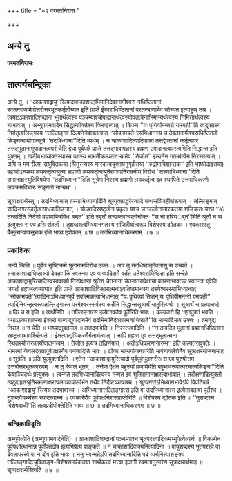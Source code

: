 +++
title = "०२ परमतनिरासः"

+++


## अन्ये तु

**परमतनिरासः**

## **तात्पर्यचन्द्रिका**

अन्ये तु ॥ ‘‘आकाशाद्वायु’’रित्यादावाकाशाद्यभिमानिदेवानामीश्वरा नधिष्ठितानां स्वतन्त्राणामेवोत्तरोत्तरभूतकर्तृतोच्यत इति प्राप्ते ईश्वराधिष्ठितानां परतन्त्राणामेव सोच्यत इत्याहुस् तन्न । त्वयाऽऽकाशादिशब्दानां भूतार्थत्वस्य पञ्चम्याश्चोपादानार्थत्वस्योक्तत्वेनाभिमान्यर्थत्वस्य निमित्तार्थत्वस्य चाभावात् । अभ्युपगमवादेन सिद्धान्तोक्तेश्च क्लिष्टत्वात् । किञ्च ‘‘यः पृथिवीमन्तरो यमयती’’ति त्वदुक्तस्य नियंतृत्वलिङ्गस्य ‘‘तल्लिङ्गा’’दित्यनेनैवोक्तत्वात् ‘‘सोकामयते’’त्यभिधानस्य च देवतानामीश्वराधिष्ठितत्वे लिङ्गत्वायोगात्सूत्रे ‘‘तदभिध्याना’’दिति व्यर्थम् । न चाकाशादित्यादिवाक्यं तत्तद्देवतानां कर्तृत्वपरं तत्तद्भूतानामुपादानत्वपरं चेति द्वेधा पूर्वपक्षे प्राप्ते तत्तद्भावापन्नस्य ब्रह्मण उपादानत्वपरत्वमिति सिद्धान्त इति युक्तम् । त्वदीयभाष्योक्तस्यास्य पक्षस्य भामतीकल्पतरुभ्यामेव ‘‘तेजोत’’ इत्यनेन गतार्थत्वेन निरस्तत्वात् । अपि च मम रीत्या सयुक्तिकया (पितुरन्यस्य मारकत्वयुक्तयनुगृहीतया ‘‘रुद्रोमाविशान्तक’’ इति भाष्योदाहृतया) ब्रह्मणोऽन्यस्य लयकर्तृत्वश्रुत्या ब्रह्मणो लयकर्तृत्वश्रुतेरवश्यनिरसनीयं विरोधं ‘‘तस्याभिध्याना’’दिति समानाक्षरश्रुतिविषयेण ‘‘तदभिध्याना’’दिति सूत्रेण निरस्य ब्रह्मणो लयकर्तृत्व इह स्थापिते उत्तराधिकरणे लयक्रमविचारः सङ्गतो नान्यथा ।

सूत्राक्षरार्थस्तु । तदभिध्यानात् तस्याभिध्यानादिति श्रुत्युक्ताद्धरेरनादि बन्धसञ्जिहीर्षारूपात् । तल्लिङ्गात् सादिजगत्संहर्तृत्वसाधकलिङ्गात् । योऽबादिस्रष्टृत्वेन प्रकृतः यश्च जनकत्वेनामारकतया शङ्कितः यश्च ‘‘ॐ तत्सदिति निर्देशो ब्रह्मणस्त्रिविधः स्मृत’’ इति स्मृतौ तच्छब्दवाच्यत्वेनोक्तः ‘‘स नो हरिघर््त’’मिति श्रुतौ च स इत्युक्तः स एव हरिः संहर्ता । तुशब्दस्त्वभिध्यानगतस्य संजिहीर्षात्वरूप विशेषस्य द्योतकः । एवकारस्तु कैमुत्यन्यायसूचक इति भाष्य एवोक्तम् ॥ छ ॥ तदभिध्यानाधिकरणम् ॥ ७ ॥

### **प्रकाशिका**

अन्ये त्विति ॥ पूर्वत्र सृष्टिक्रमे भूतानामविरोध उक्तः । अत्र तु तदधिष्ठातृदेवतासु स उच्यते । तत्राकाशाद्यधिष्ठात्र्यो देवताः किं स्वतन्त्रा एव वाय्वादिसर्गे वर्तंत उतेश्वराधिष्ठिता इति सन्देहे आकाशाद्वायुरित्यादिस्वस्ववाक्ये निरपेक्षाणां श्रुतेश् चेतनानां चेतनांतरापेक्षायां कारणाभावाच्च स्वतन्त्रा एवेति जगतो ब्रह्मजत्वव्याघात इति प्राप्ते आकाशादिविकारात्मनाऽवतिष्ठमानस्य तस्येश्वरस्याभिध्यानात् ‘‘सोकामयते’’त्यादिनाऽभिध्यानपूर्वं सर्वात्मकत्वाभिधानात् ‘‘यः पृथिव्यां तिष्ठन् यः पृथिवीमन्तरो यमयती’’ त्यादिनियन्तृत्वरूपतल्लिङ्गात्स परमेश्वरस्सर्वस्य कर्तेति सिद्धान्तसूत्रार्थं चाहुरित्यर्थः । सूत्रार्थं च प्रत्याचष्टे ॥ किं च य इति ॥ व्यर्थमिति ॥ तल्लिङ्गात्स इत्येतावतैव पूर्तेरिति भावः । कल्पतरौ हि ‘‘एतदुक्तं भवति । यथाऽऽकाशात्मना ईश्वरो वाय्वाद्युपादानमेवं तदभिमानिदेवतात्मनाधिष्ठाते’’ति भाष्यादिभाव उक्तः । तमनूद्य निराह ॥ न चेति ॥ भाष्याद्युक्तमाह ॥ तत्तद्भावेति ॥ निरस्तत्वादिति ॥ ‘‘न तावदिह भूतानां ब्रह्मानधिष्ठितानां स्रष्टृत्वाभावश्चिंत्यते । ईक्षत्याद्यधिकरणैर्गतार्थत्वात् । नापि ब्रह्मण एव तत्तद्भूतात्मना स्थितस्योत्तरकार्योपादानत्वम् । तेजोत इत्यत्र तन्निर्णयात् । अतोऽधिकरणानारम्भ’’ इति कल्पतरावुक्तेः । भामत्यां केवलदेवतापूर्वपक्षस्यैव वर्णनादिति भावः । टीका भाष्ययोजनापरेति भावेनाक्लेशेनैव सूत्राक्षरयोजनामाह ॥ सूत्रेति ॥ इति श्रुत्युक्तादिति ॥ एतेन ‘‘आकाशाद्वायुरित्यादौ पूर्वपूर्वभूतशरीरः स एव पुरुषोत्तम उत्तरोत्तरभूतकारणम् । न तु केवलं भूतम् । तत्तेज ऐक्षत बहुस्यां प्रजायेयेति बहुभावरूपात्परमात्मलिङ्गा’’दिति केषाञ्चिदर्थः प्रत्युक्तः । त्वन्मते तदभिध्यानादित्यस्य मन्मत इव श्रुतिसमानाक्षरत्वाभावात् । तदीक्षणादित्युक्तौ त्वदुदाहृतश्रुतिसमानाक्षरत्वलाघवयोर्लाभेन तथैव निर्देष्टव्यत्वाच्च । श्रुत्यन्तरेऽभिध्यानभावेऽपि विप्रतिपन्ने ‘‘आकाशाद्वायु’’रित्यत्र तदभावाच्च । अभिध्यानात्तल्लिङ्गात्स इति वा तदभिध्यानात्स इत्येतावतावा पूर्तेश्च । तुशब्दवैयर्थ्यस्य स्पष्टत्वाच्च । एवकारेणैव पूर्वपक्षनिरासप्राप्तेरिति ॥ विशेषस्य द्योतक इति ॥ ‘‘तुशब्दश्च विशेषवाची’’ति तत्वप्रदीपोक्तेरिति भावः ॥ छ ॥ तदभिध्यानाधिकरणम् ॥ ७ ॥

### **चन्द्रिकाविवृतिः**

अभ्युपेत्येति (अभ्युपगमवादेनेति) ॥ आकाशादिशब्दानां पञ्चम्याश्च भूतपरत्त्वादिकमभ्युपेत्येत्यर्थः ॥ विकल्पेन पूर्वपक्षोत्थानान्न पूर्वोक्तदोष इत्यभिप्रेत्य शङ्कते ॥ न चाकाशादिवाक्यमित्यादिना ॥ वायुशब्दस्य भूतपरत्त्वे वा देवतापरत्त्वे वा न दोष इति भावः । ननु भवन्मतेऽपि तदभिध्यानादिति पदं व्यर्थमित्याशङ्क्य तल्लिङ्गादित्युक्तािङ्ग-विशेषसमर्पकतया सार्थकत्त्वं मत्त्वा इदानीं स्वमतानुसारेण सूत्राक्षरार्थमाह ॥ सूत्राक्षरार्थस्त्विति ॥ ७ ॥

